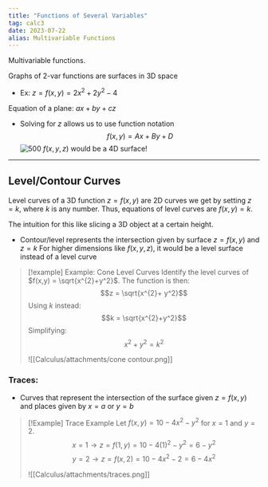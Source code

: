 ```yaml
---
title: "Functions of Several Variables"
tag: calc3
date: 2023-07-22
alias: Multivariable Functions
---
```


Multivariable functions.

Graphs of 2-var functions are surfaces in 3D space
- Ex: $z = f(x,y) = 2x^{2}+ 2y^{2} - 4$

Equation of a plane: $ax + by + cz$
- Solving for $z$ allows us to use function notation $$f(x,y) = Ax+By+D$$
![ 500](Pasted%20image%2020230801144947.png%20)
$f(x,y,z)$ would be a 4D surface!

---
## Level/Contour Curves

Level curves of a 3D function $z = f(x,y)$ are 2D curves we get by setting $z=k$, where $k$ is any number. Thus, equations of level curves are $f(x,y) = k$.

The intuition for this like slicing a 3D object at a certain height.
- Contour/level represents the intersection given by surface $z = f(x,y)$ and $z=k$
For higher dimensions like $f(x,y,z)$, it would be a level surface instead of a level curve

>[!example] Example: Cone Level Curves
>Identify the level curves of $f(x,y) = \sqrt{x^{2}+y^2}$.
>The function is then:
>$$z = \sqrt{x^{2}+ y^2}$$
>Using $k$ instead:
>$$k = \sqrt{x^{2}+y^2}$$
>Simplifying:
>$$x^{2} + y^{2}= k^2$$
>
>![[Calculus/attachments/cone contour.png]]


### Traces:
- Curves that represent the intersection of the surface given $z=f(x,y)$ and places given by $x=a$ or $y=b$

>[!Example] Trace Example
>Let $f(x,y) = 10 - 4x^{2} - y^{2}$ for $x=1$ and $y=2$.
>$$x = 1 \longrightarrow z = f(1,y) = 10 - 4(1)^{2}- y^{2}= 6-y^2$$
>$$y=2 \longrightarrow z = f(x,2) = 10-4x^{2}-2 = 6-4x^2$$
>
>![[Calculus/attachments/traces.png]]

